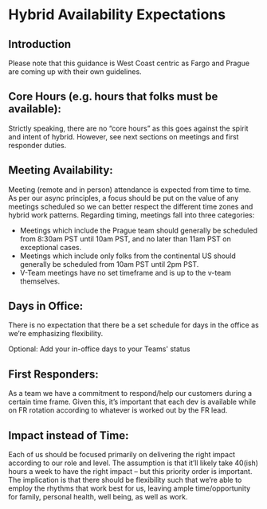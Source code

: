 # Hybrid Availability Expectations

## Introduction
Please note that this guidance is West Coast centric as Fargo and Prague are coming up with their own guidelines.  

## Core Hours (e.g. hours that folks must be available):
Strictly speaking, there are no “core hours” as this goes against the spirit and intent of hybrid.  However, see next sections on meetings and first responder duties.

## Meeting Availability:  
Meeting (remote and in person) attendance is expected from time to time.  As per our async principles, a focus should be put on the value of any meetings scheduled so we can better respect the different time zones and hybrid work patterns.  Regarding timing, meetings fall into three categories:
- Meetings which include the Prague team should generally be scheduled from 8:30am PST until 10am PST, and no later than 11am PST on exceptional cases.
- Meetings which include only folks from the continental US should generally be scheduled from 10am PST until 2pm PST.
- V-Team meetings have no set timeframe and is up to the v-team themselves.

## Days in Office:
There is no expectation that there be a set schedule for days in the office as we’re emphasizing flexibility.

Optional: Add your in-office days to your Teams' status

## First Responders:
As a team we have a commitment to respond/help our customers during a certain time frame.  Given this, it’s important that each dev is available while on FR rotation according to whatever is worked out by the FR lead.

## Impact instead of Time:
Each of us should be focused primarily on delivering the right impact according to our role and level.  The assumption is that it’ll likely take 40(ish) hours a week to have the right impact – but this priority order is important.  The implication is that there should be flexibility such that we’re able to employ the rhythms that work best for us, leaving ample time/opportunity for family, personal health, well being, as well as work.

